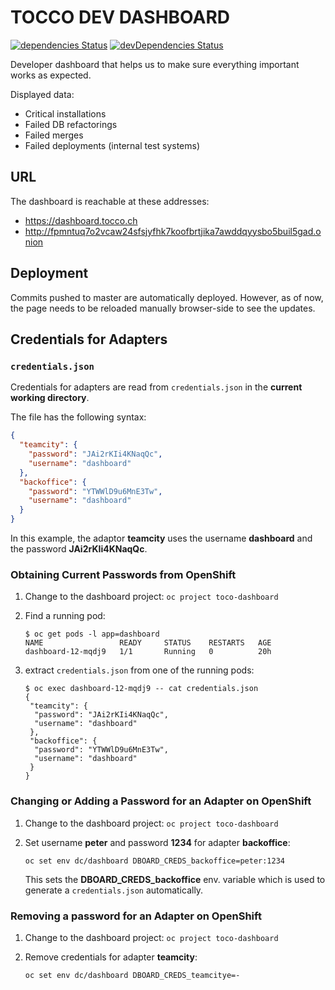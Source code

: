 # TOCCO DEV DASHBOARD

[![dependencies Status](https://david-dm.org/tocco/tocco-dashboard/status.svg)](https://david-dm.org/tocco/tocco-dashboard)
[![devDependencies Status](https://david-dm.org/tocco/tocco-dashboard/dev-status.svg)](https://david-dm.org/tocco/tocco-dashboard?type=dev)

Developer dashboard that helps us to make sure everything important works as expected.

Displayed data:

- Critical installations
- Failed DB refactorings
- Failed merges
- Failed deployments (internal test systems)

## URL

The dashboard is reachable at these addresses:

- https://dashboard.tocco.ch
- http://fpmntuq7o2vcaw24sfsjyfhk7koofbrtjika7awddqyysbo5buil5gad.onion

## Deployment

Commits pushed to master are automatically deployed. However, as of now, the page needs to be reloaded
manually browser-side to see the updates.

## Credentials for Adapters

### `credentials.json`

Credentials for adapters are read from `credentials.json` in the **current working directory**.

The file has the following syntax:

```json
{
  "teamcity": {
    "password": "JAi2rKIi4KNaqQc",
    "username": "dashboard"
  },
  "backoffice": {
    "password": "YTWWlD9u6MnE3Tw",
    "username": "dashboard"
  }
}
```

In this example, the adaptor **teamcity** uses the username **dashboard** and the password **JAi2rKIi4KNaqQc**.

### Obtaining Current Passwords from OpenShift

1.  Change to the dashboard project: `oc project toco-dashboard`

2.  Find a running pod:

    ```
    $ oc get pods -l app=dashboard
    NAME                 READY     STATUS    RESTARTS   AGE
    dashboard-12-mqdj9   1/1       Running   0          20h
    ```

3.  extract `credentials.json` from one of the running pods:

    ```
    $ oc exec dashboard-12-mqdj9 -- cat credentials.json
    {
     "teamcity": {
      "password": "JAi2rKIi4KNaqQc",
      "username": "dashboard"
     },
     "backoffice": {
      "password": "YTWWlD9u6MnE3Tw",
      "username": "dashboard"
     }
    }
    ```

### Changing or Adding a Password for an Adapter on OpenShift

1.  Change to the dashboard project: `oc project toco-dashboard`

2.  Set username **peter** and password **1234** for adapter **backoffice**:

    ```
    oc set env dc/dashboard DBOARD_CREDS_backoffice=peter:1234
    ```

    This sets the **DBOARD_CREDS_backoffice** env. variable which is used to generate
    a `credentials.json` automatically.

### Removing a password for an Adapter on OpenShift

1.  Change to the dashboard project: `oc project toco-dashboard`

2.  Remove credentials for adapter **teamcity**:

    ```
    oc set env dc/dashboard DBOARD_CREDS_teamcitye=-
    ```
